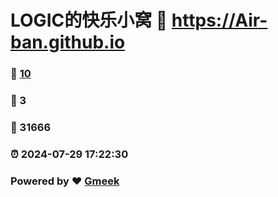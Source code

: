 # LOGIC的快乐小窝 :link: https://Air-ban.github.io 
### :page_facing_up: [10](https://Air-ban.github.io/tag.html) 
### :speech_balloon: 3 
### :hibiscus: 31666 
### :alarm_clock: 2024-07-29 17:22:30 
### Powered by :heart: [Gmeek](https://github.com/Meekdai/Gmeek)
